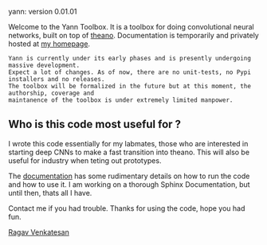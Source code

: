 yann:
version 0.01.01 

Welcome to the Yann Toolbox. It is a toolbox for doing convolutional neural networks, built on top 
of [theano](http://deeplearning.net/software/theano/). Documentation is temporarily and privately 
hosted at [my homepage](http://www.public.asu.edu/~rvenka10/_yann/). 
 
    Yann is currently under its early phases and is presently undergoing massive development. 
    Expect a lot of changes. As of now, there are no unit-tests, no Pypi installers and no releases. 
    The toolbox will be formalized in the future but at this moment, the authorship, coverage and 
    maintanence of the toolbox is under extremely limited manpower.


## Who is this code most useful for ?

I wrote this code essentially for my labmates, those who are interested in 
starting deep CNNs to make a fast transition into theano. This will also be 
useful for industry when teting out prototypes.

The [documentation]((http://www.public.asu.edu/~rvenka10/_yann/)) has some rudimentary 
details on how to run the code and how to use it. I am working on a thorough Sphinx 
Documentation, but until then, thats all I have. 

Contact me if you had trouble.
Thanks for using the code, hope you had fun.

[Ragav Venkatesan](http://www.public.asu.edu/~rvenka10)
